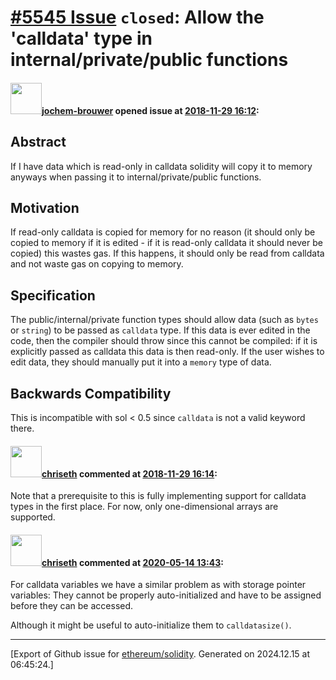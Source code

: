 # [\#5545 Issue](https://github.com/ethereum/solidity/issues/5545) `closed`: Allow the 'calldata' type in internal/private/public functions

#### <img src="https://avatars.githubusercontent.com/u/29359032?u=db0e93b20e41a13db34805010622f7c822f4cca1&v=4" width="50">[jochem-brouwer](https://github.com/jochem-brouwer) opened issue at [2018-11-29 16:12](https://github.com/ethereum/solidity/issues/5545):

## Abstract

If I have data which is read-only in calldata solidity will copy it to memory anyways when passing it to internal/private/public functions. 

## Motivation

If read-only calldata is copied for memory for no reason (it should only be copied to memory if it is edited - if it is read-only calldata it should never be copied) this wastes gas. If this happens, it should only be read from calldata and not waste gas on copying to memory.

## Specification

The public/internal/private function types should allow data (such as `bytes` or `string`) to be passed as `calldata` type. If this data is ever edited in the code, then the compiler should throw since this cannot be compiled: if it is explicitly passed as calldata this data is then read-only. If the user wishes to edit data, they should manually put it into a `memory` type of data.

## Backwards Compatibility

This is incompatible with sol < 0.5 since `calldata` is not a valid keyword there.

#### <img src="https://avatars.githubusercontent.com/u/9073706?v=4" width="50">[chriseth](https://github.com/chriseth) commented at [2018-11-29 16:14](https://github.com/ethereum/solidity/issues/5545#issuecomment-442893244):

Note that a prerequisite to this is fully implementing support for calldata types in the first place. For now, only one-dimensional arrays are supported.

#### <img src="https://avatars.githubusercontent.com/u/9073706?v=4" width="50">[chriseth](https://github.com/chriseth) commented at [2020-05-14 13:43](https://github.com/ethereum/solidity/issues/5545#issuecomment-628644985):

For calldata variables we have a similar problem as with storage pointer variables: They cannot be properly auto-initialized and have to be assigned before they can be accessed.

Although it might be useful to auto-initialize them to `calldatasize()`.


-------------------------------------------------------------------------------



[Export of Github issue for [ethereum/solidity](https://github.com/ethereum/solidity). Generated on 2024.12.15 at 06:45:24.]
